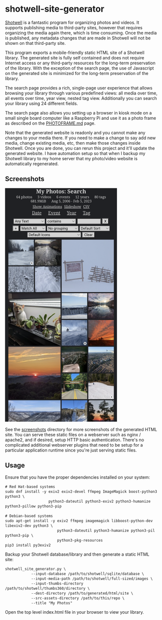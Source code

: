 # shotwell-site-generator

[Shotwell](https://wiki.gnome.org/Apps/Shotwell) is a fantastic program for organizing photos
and videos. It supports publishing media to third-party sites, however that requires
organizing the media again there, which is time consuming. Once the media is published, any
metadata changes that are made in Shotwell will not be shown on that third-party site.

This program exports a mobile-friendly static HTML site of a Shotwell library. The generated
site is fully self contained and does not require Internet access or any third-party resources
for the long-term preservation of the library. With the exception of the search page, the use of
Javascript on the generated site is minimized for the long-term preservation of the library.

The search page provides a rich, single-page user experience that allows browsing your
library through various predefined views: all media over time, all events over time, year
view, nested tag view. Additionally you can search your library using 24 different fields.

The search page also allows you setting up a browser in kiosk mode
on a small single board computer like a Raspberry Pi and use it as a photo frame as described
on the [PHOTOFRAME.md](PHOTOFRAME.md) page.

Note that the generated website is readonly and you cannot make any changes to your media there.
If you need to make a change to say add new media, change existing media, etc, then make those
changes inside Shotwell. Once you are done, you can rerun this project and it'll update the
generated website. I have automation setup so that when I backup my Shotwell library to my home
server that my photo/video website is automatically regenerated.

## Screenshots

![Mobile Default View](screenshots/mobile-default-view-small.png?raw=1)

See the [screenshots](screenshots/README.md) directory for more screenshots of the generated
HTML site. You can serve these static files on a webserver such as nginx / apache2, and if
desired, setup HTTP basic authentication. There's no complicated additional webserver plugins
that need to be setup for a particular application runtime since you're just serving static
files.

## Usage

Ensure that you have the proper dependencies installed on your system:

    # Red Hat-based systems
    sudo dnf install -y exiv2 exiv2-devel ffmpeg ImageMagick boost-python3 python3 \
                        python3-dateutil python3-exiv2 python3-humanize python3-pillow python3-pip

    # Debian-based systems
    sudo apt-get install -y exiv2 ffmpeg imagemagick libboost-python-dev libexiv2-dev python3 \
                            python3-dateutil python3-humanize python3-pil python3-pip \
                            python3-pkg-resources
    pip3 install py3exiv2
    
Backup your Shotwell database/library and then generate a static HTML site:

    shotwell_site_generator.py \
                --input-database /path/to/shotwell/sqlite/database \
                --input-media-path /path/to/shotwell/full-sized/images \
                --input-thumbs-directory /path/to/shotwell/thumbs360/directory \
                --dest-directory /path/to/generated/html/site \
                --src-assets-directory /path/to/this/repo \
                --title "My Photos"

Open the top level index.html file in your browser to view your library.

